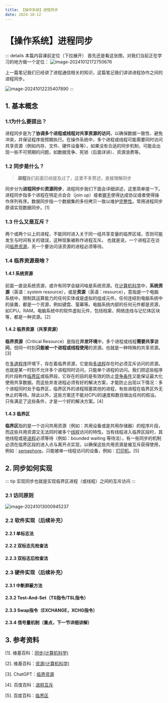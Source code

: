 ```yaml
---
title: 【操作系统】进程同步
date: 2024-10-12
---
```


# 【操作系统】进程同步
::: details 本篇内容课前定位（下拉展开）
首先还是看这张图，对我们当前正在学习的地方做一个定位：
![image-20241012172750676](https://coderethan-1327000741.cos.ap-chengdu.myqcloud.com/blog-pics/image-20241012172750676.png)

上一篇笔记我们已经讲了进程通信相关的知识，这篇笔记我们讲讲进程协作之间的进程同步。

![image-20241012235407890](https://coderethan-1327000741.cos.ap-chengdu.myqcloud.com/blog-pics/image-20241012235407890.png)
:::


## 1. 基本概念



### 1.1为什么要提出？

进程同步是为了**协调多个进程或线程对共享资源的访问**，以确保数据一致性、避免冲突，并保证程序按预期执行。在操作系统中，多个进程或线程可能需要同时访问共享资源（例如内存、文件、硬件设备等），如果没有合适的同步机制，可能会出现一些不可预期的问题，如数据竞争、死锁（后面详讲）、资源浪费等。

### 1.2 同步是什么？

>  **进程**我们前面已经提及过了，这里不多赘述，直接理解同步

同步分为**进程同步**和**资源同步**，进程同步我们下面会详细讲述，这里简单提一下。进程同步指多个进程在特定点会合（join up）或者[握手](https://zh.wikipedia.org/wiki/握手_(技术))使得达成协议或者使得操作序列有序。数据同步指一个数据集的多份拷贝一致以维护[完整性](https://zh.wikipedia.org/wiki/完整性)。常用进程同步原语实现数据同步。[1]

### 1.3 什么又是互斥？

两个或两个以上的进程，不能同时进入关于同一组共享变量的临界区域，否则可能发生与时间有关的错误，这种现象被称作进程互斥。 也就是说，一个进程正在访问[临界资源](https://baike.baidu.com/item/临界资源/1880269?fromModule=lemma_inlink)，另一个要访问该资源的进程必须等待。

### 1.4 临界资源是啥？

#### 1.4.1 系统资源

前面一直说系统资源，或许有同学会疑问啥是系统资源。在[计算机科学](https://zh.wikipedia.org/wiki/計算機科學)中，**系统资源**（英语：system resource），或是**资源**（英语：resource），意指是一个电脑系统中，限制其运算能力的任何实体或是虚拟的组成元件。任何连结到电脑系统中的装置，都是一个资源，例如键盘、萤幕等。电脑系统内部的任何元件都是资源，如CPU，RAM。电脑系统中的软件虚拟元件，包括档案，网络连线与记忆体区块等，都是一种资源。[2]

#### 1.4.2 临界资源（共享资源）

**临界资源**（Critical Resource）是指在**并发环境**中，多个进程或线程**需要共享访问**，但同一时刻**只能被一个进程或线程使用**的资源。也就是一种特殊的共享资源。[3]

在[多道程序](https://baike.baidu.com/item/多道程序/8192392?fromModule=lemma_inlink)环境下，存在着临界资源，它是指[多进程](https://baike.baidu.com/item/多进程/9796976?fromModule=lemma_inlink)存在时必须互斥访问的资源。也就是某一时刻不允许多个进程同时访问，只能单个进程的访问。我们把这些程序的片段称作[临界区](https://baike.baidu.com/item/临界区/8942134?fromModule=lemma_inlink)或临界段，它存在的目的是有效的防止[竞争条件](https://baike.baidu.com/item/竞争条件/10354815?fromModule=lemma_inlink)又能保证最大化使用共享数据。而这些并发进程必须有好的解决方案，才能防止出现以下情况：多个进程同时处于临界区，临界区外的进程阻塞其他的进程，有些进程在临界区外无休止的等待。除此以外，这些方案还不能对CPU的速度和数目做出任何的假设。只有满足了这些条件，才是一个好的解决方案。[4]

#### 1.4.3 临界区

**临界区**指的是一个访问共用资源（例如：共用设备或是共用存储器）的程序片段，而这些共用资源又无法同时被多个[线程](https://baike.baidu.com/item/线程/103101?fromModule=lemma_inlink)访问的特性。当有线程进入临界区段时，其他线程或是[进程](https://baike.baidu.com/item/进程/382503?fromModule=lemma_inlink)必须等待（例如：bounded waiting 等待法），有一些同步的机制必须在临界区段的进入点与离开点实现，以确保这些共用资源是被互斥获得使用，例如：[semaphore](https://baike.baidu.com/item/semaphore/1322231?fromModule=lemma_inlink)。只能被单一线程访问的设备，例如：[打印机](https://baike.baidu.com/item/打印机/215563?fromModule=lemma_inlink)。[5]



## 2. 同步如何实现

::: tip
实现同步也就是实现临界区进程（或线程）之间的互斥访问
:::

### 2.1 访问原则

![image-20241013000945237](https://coderethan-1327000741.cos.ap-chengdu.myqcloud.com/blog-pics/image-20241013000945237.png)

### 2.2 软件实现（后续补充）

#### 2.2.1 单标志法

#### 2.2.2 双标志先检查法

#### 2.2.3 双标志后检查法

### 2.3 硬件实现（后续补充）

#### 2.3.1 中断屏蔽方法

#### 2.3.2 Test-And-Set（TS指令/TSL指令）

#### 2.3.3 Swap指令（EXCHANGE，XCHG指令）

#### 2.3.4 信号量机制（重点，下一节详细讲解）



## 3. 参考资料

[1]. 维基百科：[同步(计算机科学)](https://zh.wikipedia.org/wiki/%E5%90%8C%E6%AD%A5_(%E8%AE%A1%E7%AE%97%E6%9C%BA%E7%A7%91%E5%AD%A6))

[2]. 维基百科：[资源(计算机科学)](https://zh.wikipedia.org/wiki/%E8%B3%87%E6%BA%90_(%E8%A8%88%E7%AE%97%E6%A9%9F%E7%A7%91%E5%AD%B8))

[3]. ChatGPT：[临界资源](https://chatgpt.com/)

[4]. 百度百科：[进程互斥](https://baike.baidu.com/item/%E8%BF%9B%E7%A8%8B%E4%BA%92%E6%96%A5/5096533)

[5]. 百度百科：[临界区](https://baike.baidu.com/item/%E4%B8%B4%E7%95%8C%E5%8C%BA/8942134)

